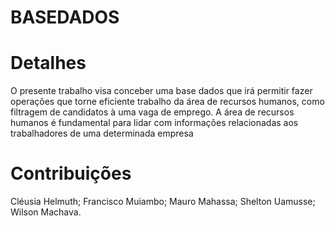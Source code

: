 # BASEDADOS

# Detalhes
O presente trabalho visa conceber uma base dados que irá permitir fazer operações que torne eficiente trabalho da área de recursos humanos, como filtragem de candidatos à uma vaga de emprego.
A área de recursos humanos é fundamental para lidar com informações relacionadas aos trabalhadores de uma determinada empresa


# Contribuições
Cléusia Helmuth;
Francisco Muiambo;
Mauro Mahassa;
Shelton Uamusse;
Wilson Machava.
